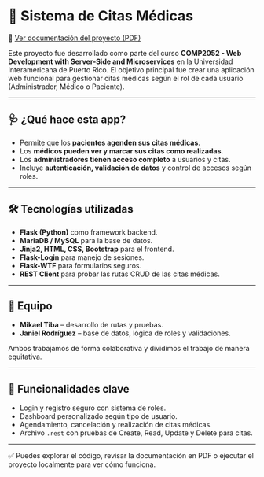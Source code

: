 # 🏥 Sistema de Citas Médicas

📄 [Ver documentación del proyecto (PDF)](gestion_consultas_medicas_app_doc.pdf)

Este proyecto fue desarrollado como parte del curso **COMP2052 - Web Development with Server-Side and Microservices** en la Universidad Interamericana de Puerto Rico. El objetivo principal fue crear una aplicación web funcional para gestionar citas médicas según el rol de cada usuario (Administrador, Médico o Paciente).

---

## 🩺 ¿Qué hace esta app?

- Permite que los **pacientes agenden sus citas médicas**.
- Los **médicos pueden ver y marcar sus citas como realizadas**.
- Los **administradores tienen acceso completo** a usuarios y citas.
- Incluye **autenticación, validación de datos** y control de accesos según roles.

---

## 🛠️ Tecnologías utilizadas

- **Flask (Python)** como framework backend.
- **MariaDB / MySQL** para la base de datos.
- **Jinja2, HTML, CSS, Bootstrap** para el frontend.
- **Flask-Login** para manejo de sesiones.
- **Flask-WTF** para formularios seguros.
- **REST Client** para probar las rutas CRUD de las citas médicas.

---

## 👥 Equipo

- **Mikael Tiba** – desarrollo de rutas y pruebas.
- **Janiel Rodríguez** – base de datos, lógica de roles y validaciones.

Ambos trabajamos de forma colaborativa y dividimos el trabajo de manera equitativa.

---

## 🚀 Funcionalidades clave

- Login y registro seguro con sistema de roles.
- Dashboard personalizado según tipo de usuario.
- Agendamiento, cancelación y realización de citas médicas.
- Archivo `.rest` con pruebas de Create, Read, Update y Delete para citas.

---

✅ Puedes explorar el código, revisar la documentación en PDF o ejecutar el proyecto localmente para ver cómo funciona.